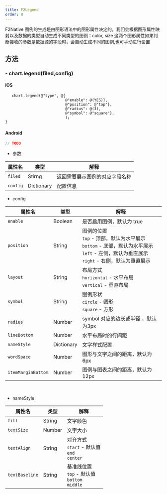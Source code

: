 ```yaml
---
title: F2Legend
order: 8
---
```



F2Native 图例的生成是由图形语法中的图形属性决定的，我们会根据图形属性映射以及数据的类型自动生成不同类型的图例：color, size 这两个图形属性如果判断接收的参数是数据源的字段时，会自动生成不同的图例,也可手动进行设置


## 方法
### - chart.legend(filed,config)

#### iOS
```obj-c
   chart.legend(@"type", @{
                           @"enable": @(YES)},
                           @"position": @"top"},
                           @"radius": @(3),
                           @"symbol": @"square"},
                           );
}
```

#### Android
```java
// TODO
```

- 参数

| **属性名** |  **类型** | **解释** |
| --- | --- | --- |
| `filed`| Stirng | 返回需要展示图例的对应字段名称|
| `config`| Dictionary | 配置信息 |

- config

| **属性名** |  **类型** | **解释** |
| --- | --- | --- |
| `enable`| Boolean | 是否启用图例，默认为 true
| `position`| String | 图例的位置 <br/>`top` - 顶部，默认为水平展示  <br/> `bottom` - 底部，默认为水平展示 <br/> `left` - 左侧，默认为垂直展示 <br/>`right` - 右侧，默认为垂直展示 <br/>
| `layout`| String |  布局方式 <br/>`horizontal` - 水平布局  <br/> `vertical` - 垂直布局
| `symbol`| String |  图例形状 <br/> `circle` - 圆形  <br/> `square` - 方形
| `radius`| Number | symbol 对应的边长或半径 ，默认为3px
| `lineBottom`| Number | 水平布局时的行间距
| `nameStyle` | Dictionary | 文字样式配置
| `wordSpace`| Number | 图形与文字之间的距离，默认为 6px
| `itemMarginBottom`| Number | 图例与图表之间的距离，默认为 12px
<br/>


- nameStyle

| **属性名** |  **类型** | **解释** |
| --- | --- | --- |
| `fill`| String | 文字颜色
| `textSize` | Number | 文字大小
| `textAlign` | String | 对齐方式 <br/> `start` - 默认值 <br/> `end` <br/>  `center`
| `textBaseline` | String | 基准线位置 <br/> `top` - 默认值 <br/> `bottom` <br/> `middle`